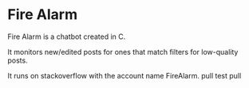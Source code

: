 # Fire Alarm

Fire Alarm is a chatbot created in C.

It monitors new/edited posts for ones that match filters for low-quality posts.

It runs on stackoverflow with the account name FireAlarm.
pull test pull
